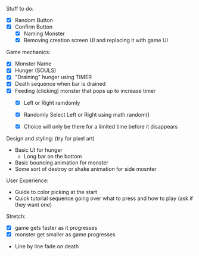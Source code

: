Stuff to do: 

- [x] Random Button
- [x] Confirm Button
    - [x] Naming Monster
    - [x] Removing creation screen UI and replacing it with game UI

Game mechanics:
- [x] Monster Name
- [x] Hunger (SOULS)
- [x] "Draining" hunger using TIMER
- [x] Death sequence when bar is drained
- [x] Feeding (clicking) monster that pops up to increase timer
    - [x] Left or Right ramdomly
    - [x] Randomly Select Left or Right using math.random()
    - [x] Choice will only be there for a limited time before it disappears



Design and styling: (try for pixel art)
- Basic UI for hunger
    - Long bar on the bottom
- Basic bouncing animation for monster
- Some sort of destroy or shake animation for side mosnter

User Experience:
- Guide to color picking at the start
- Quick tutorial sequence going over what to press and how to play (ask if they want one)

Stretch:
- [x] game gets faster as it progresses
- [x] monster get smaller as game progresses
- Line by line fade on death